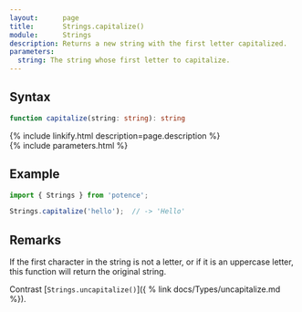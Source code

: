 ```yaml
---
layout:      page
title:       Strings.capitalize()
module:      Strings
description: Returns a new string with the first letter capitalized.
parameters:
  string: The string whose first letter to capitalize.
---
```

## Syntax

```ts
function capitalize(string: string): string
```

<div class="description">{% include linkify.html description=page.description %}</div>
{% include parameters.html %}

## Example

```ts
import { Strings } from 'potence';

Strings.capitalize('hello');  // -> 'Hello'
```

## Remarks

If the first character in the string is not a letter, or if it is an uppercase
letter, this function will return the original string.

Contrast [`Strings.uncapitalize()`]({ % link docs/Types/uncapitalize.md %}).
